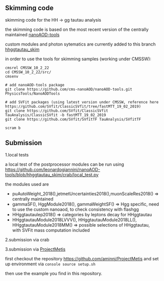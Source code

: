 <h2>Skimming code</h2>

skimming code for the HH -> gg tautau analysis

the skimming code is based on the most recent version of the centrally maintained [nanoAOD-tools](https://github.com/cms-nanoAOD/nanoAOD-tools)  

custom modules and photon sytematics are currently added to this branch [hhggtautau_skim](https://github.com/leonardogiannini/nanoAOD-tools/tree/hhggtautau_skim)  

in order to use the tools for skimming samples (working under CMSSW):

```console
cmsrel CMSSW_10_2_22
cd CMSSW_10_2_22/src/
cmsenv

# add nanoAOD-tools package
git clone https://github.com/cms-nanoAOD/nanoAOD-tools.git PhysicsTools/NanoAODTools

# add SVFit packages (using latest version under CMSSW, reference here https://github.com/SVfit/ClassicSVfit/tree/fastMTT_19_02_2019)
git clone https://github.com/SVfit/ClassicSVfit TauAnalysis/ClassicSVfit -b fastMTT_19_02_2019
git clone https://github.com/SVfit/SVfitTF TauAnalysis/SVfitTF

scram b
```

<h2>Submission</h2>

1.local tests

a local test of the postprocessor modules can be run using https://github.com/leonardogiannini/nanoAOD-tools/blob/hhggtautau_skim/crab/local_test.py

the modules used are 

- puAutoWeight_2018(),jetmetUncertainties2018(),muonScaleRes2018() =>  centrally maintained
- gammaSF(), HggModule2018(), gammaWeightSF() => Hgg specific, need to use the custom nanoaod, to check consistency with flashgg
- HHggtautaulep2018() => categories by leptons decay for HHggtautau
- HHggtautauModule2018LVVV(), HHggtautauModule2018LL(), HHggtautauModule2018MM() => possible selections of HHggtautau, with SVFit mass computation included

2.submission via crab

3.submission via [ProjectMetis](https://github.com/aminnj/ProjectMetis)

first checkout the repository https://github.com/aminnj/ProjectMetis and set up environment via ```console source setup.sh```

then use the example you find in this repository.
